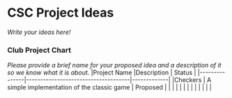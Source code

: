 # CSC Project Ideas

_Write your ideas here!_
### Club Project Chart
_Please provide a brief name for your proposed idea and a description of it so we know what it is about._
|Project Name   |Description                          |  Status     |
|---------------|-------------------------------------|-------------|
|Checkers       | A simple implementation of the classic game                                 | Proposed            |
|       |                                     |             |
|       |                                     |             |
|       |                                     |             |
